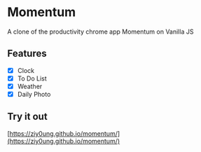 # Momentum

A clone of the productivity chrome app Momentum on Vanilla JS

## Features

- [x] Clock
- [x] To Do List
- [x] Weather
- [x] Daily Photo

## Try it out

[https://ziy0ung.github.io/momentum/](https://ziy0ung.github.io/momentum/)
